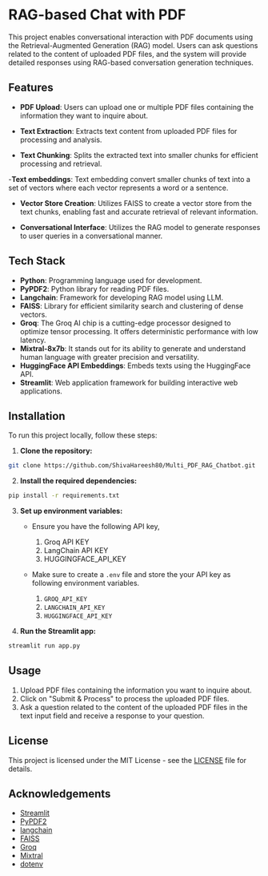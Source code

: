 # RAG-based Chat with PDF

This project enables conversational interaction with PDF documents using the Retrieval-Augmented Generation (RAG) model. Users can ask questions related to the content of uploaded PDF files, and the system will provide detailed responses using RAG-based conversation generation techniques.


## Features

- **PDF Upload**: Users can upload one or multiple PDF files containing the information they want to inquire about.

- **Text Extraction**: Extracts text content from uploaded PDF files for processing and analysis.

- **Text Chunking**: Splits the extracted text into smaller chunks for efficient processing and retrieval.

-**Text embeddings**: Text embedding convert smaller chunks of text into a set of vectors where each vector represents a word or a sentence.  

- **Vector Store Creation**: Utilizes FAISS to create a vector store from the text chunks, enabling fast and accurate retrieval of relevant information.

- **Conversational Interface**: Utilizes the RAG model to generate responses to user queries in a conversational manner.


## Tech Stack
- **Python**: Programming language used for development.
- **PyPDF2**: Python library for reading PDF files.
- **Langchain**: Framework for developing RAG model using LLM.
- **FAISS**: Library for efficient similarity search and clustering of dense vectors.
- **Groq**: The Groq AI chip is a cutting-edge processor designed to optimize tensor processing. It offers deterministic performance with low latency.
- **Mixtral-8x7b**: It stands out for its ability to generate and understand human language with greater precision and versatility.
- **HuggingFace API Embeddings**: Embeds texts using the HuggingFace API.
- **Streamlit**: Web application framework for building interactive web applications.



## Installation

To run this project locally, follow these steps:

1. **Clone the repository:**

```bash
git clone https://github.com/ShivaHareesh80/Multi_PDF_RAG_Chatbot.git
```

2. **Install the required dependencies:**

```bash
pip install -r requirements.txt
```

3. **Set up environment variables:**

   - Ensure you have the following API key,
     1) Groq API KEY
     2) LangChain API KEY
     3) HUGGINGFACE_API_KEY
   
   - Make sure to create a `.env` file and store the your API key as following environment variables.
     1) `GROQ_API_KEY`
     2) `LANGCHAIN_API_KEY` 
     3) `HUGGINGFACE_API_KEY`

4. **Run the Streamlit app:**

```bash
streamlit run app.py
```


## Usage

1. Upload PDF files containing the information you want to inquire about.
2. Click on "Submit & Process" to process the uploaded PDF files.
3. Ask a question related to the content of the uploaded PDF files in the text input field and receive a response to your question.


## License

This project is licensed under the MIT License - see the [LICENSE](LICENSE) file for details.


## Acknowledgements

- [Streamlit](https://streamlit.io/)
- [PyPDF2](https://github.com/mstamy2/PyPDF2)
- [langchain](https://github.com/langchain)
- [FAISS](https://github.com/facebookresearch/faiss)
- [Groq](https://groq.com)
- [Mixtral](https://mistral.ai/en)
- [dotenv](https://github.com/theskumar/python-dotenv)
